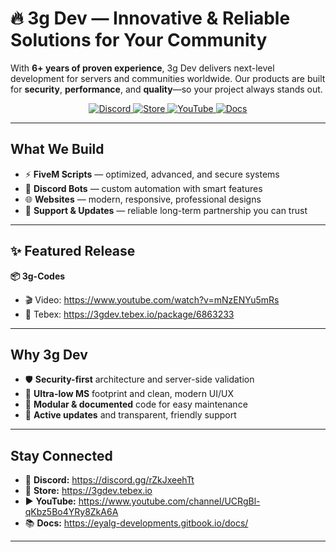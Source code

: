 # 🔥 3g Dev — Innovative & Reliable Solutions for Your Community

With **6+ years of proven experience**, 3g Dev delivers next-level development for servers and communities worldwide. Our products are built for **security**, **performance**, and **quality**—so your project always stands out.

<p align="center">
  <a href="https://discord.gg/rZkJxeehTt">
    <img src="https://img.shields.io/badge/Discord-Join-5865F2?logo=discord&logoColor=white" alt="Discord" />
  </a>
  <a href="https://3gdev.tebex.io">
    <img src="https://img.shields.io/badge/Store-Tebex-0A0A0A?logo=shopify&logoColor=white" alt="Store" />
  </a>
  <a href="https://www.youtube.com/channel/UCRgBl-qKbz5Bo4YRy8ZkA6A">
    <img src="https://img.shields.io/badge/YouTube-Subscribe-FF0000?logo=youtube&logoColor=white" alt="YouTube" />
  </a>
  <a href="https://eyalg-developments.gitbook.io/docs/">
    <img src="https://img.shields.io/badge/Docs-Read%20Now-1f2937?logo=readthedocs&logoColor=white" alt="Docs" />
  </a>
</p>

---

## What We Build
- ⚡ **FiveM Scripts** — optimized, advanced, and secure systems  
- 🤖 **Discord Bots** — custom automation with smart features  
- 🌐 **Websites** — modern, responsive, professional designs  
- 🤝 **Support & Updates** — reliable long-term partnership you can trust  

---

## ✨ Featured Release
**📦 3g-Codes**  
- 🎬 Video: https://www.youtube.com/watch?v=mNzENYu5mRs  
- 🛒 Tebex: https://3gdev.tebex.io/package/6863233

---

## Why 3g Dev
- 🛡️ **Security-first** architecture and server-side validation  
- 🚀 **Ultra-low MS** footprint and clean, modern UI/UX  
- 🧩 **Modular & documented** code for easy maintenance  
- 🔄 **Active updates** and transparent, friendly support  

---

## Stay Connected
- 💬 **Discord:** https://discord.gg/rZkJxeehTt  
- 🛒 **Store:** https://3gdev.tebex.io  
- ▶️ **YouTube:** https://www.youtube.com/channel/UCRgBl-qKbz5Bo4YRy8ZkA6A  
- 📚 **Docs:** https://eyalg-developments.gitbook.io/docs/

---

